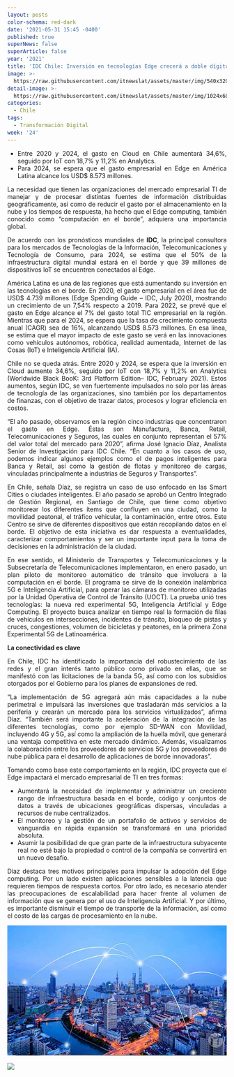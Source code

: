 ```yaml
---
layout: posts
color-schema: red-dark
date: '2021-05-31 15:45 -0400'
published: true
superNews: false
superArticle: false
year: '2021'
title: 'IDC Chile: Inversión en tecnologías Edge crecerá a doble dígito para 2024'
image: >-
  https://raw.githubusercontent.com/itnewslat/assets/master/img/540x320/Ciudad-5G-p.jpg
detail-image: >-
  https://raw.githubusercontent.com/itnewslat/assets/master/img/1024x680/Ciudad-5G-g.jpg
categories:
  - Chile
tags:
  - Transformación Digital
week: '24'
---
```

<ul style="text-align: justify;">
	<li>Entre 2020 y 2024, el gasto en Cloud en Chile aumentará 34,6%, seguido por IoT con 18,7% y 11,2% en Analytics.</li>
	<li>Para 2024, se espera que el gasto empresarial en Edge en América Latina alcance los USD$ 8.573 millones.</li>
</ul>
<p style="text-align: justify;">La necesidad que tienen las organizaciones del mercado empresarial TI de manejar y de procesar distintas fuentes de información distribuidas geográficamente, así como de reducir el gasto por el almacenamiento en la nube y los tiempos de respuesta, ha hecho que el Edge computing, también conocido como “computación en el borde”, adquiera una importancia global.</p>
<p style="text-align: justify;">De acuerdo con los pronósticos mundiales de <strong>IDC</strong>, la principal consultora para los mercados de Tecnologías de la Información, Telecomunicaciones y Tecnología de Consumo, para 2024, se estima que el 50% de la infraestructura digital mundial estará en el borde y que 39 millones de dispositivos IoT se encuentren conectados al Edge.</p>
<p style="text-align: justify;">América Latina es una de las regiones que está aumentando su inversión en las tecnologías en el borde. En 2020, el gasto empresarial en el área fue de USD$ 4.739 millones (Edge Spending Guide – IDC, July 2020), mostrando un crecimiento de un 7,54% respecto a 2019. Para 2022, se prevé que el gasto en Edge alcance el 7% del gasto total TIC empresarial en la región. Mientras que para el 2024, se espera que la tasa de crecimiento compuesta anual (CAGR) sea de 16%, alcanzando USD$ 8.573 millones. En esa línea, se estima que el mayor impacto de este gasto se verá en las innovaciones como vehículos autónomos, robótica, realidad aumentada, Internet de las Cosas (IoT) e Inteligencia Artificial (IA).</p>
<p style="text-align: justify;">Chile no se queda atrás. Entre 2020 y 2024, se espera que la inversión en Cloud aumente 34,6%, seguido por IoT con 18,7% y 11,2% en Analytics (Worldwide Black BooK: 3rd Platform Edition– IDC, February 2021). Estos aumentos, según IDC, se ven fuertemente impulsados no solo por las áreas de tecnología de las organizaciones, sino también por los departamentos de finanzas, con el objetivo de trazar datos, procesos y lograr eficiencia en costos.</p>
<p style="text-align: justify;">“El año pasado, observamos en la región cinco industrias que concentraron el gasto en Edge. Éstas son Manufactura, Banca, Retail, Telecomunicaciones y Seguros, las cuales en conjunto representan el 57% del valor total del mercado para 2020”, afirma José Ignacio Díaz, Analista Senior de Investigación para IDC Chile. “En cuanto a los casos de uso, podemos indicar algunos ejemplos como el de pagos inteligentes para Banca y Retail, así como la gestión de flotas y monitoreo de cargas, vinculadas principalmente a industrias de Seguros y Transportes”.</p>
<p style="text-align: justify;">En Chile, señala Díaz, se registra un caso de uso enfocado en las Smart Cities o ciudades inteligentes. El año pasado se aprobó un Centro Integrado de Gestión Regional, en Santiago de Chile, que tiene como objetivo monitorear los diferentes ítems que confluyen en una ciudad, como la movilidad peatonal, el tráfico vehicular, la contaminación, entre otros. Este Centro se sirve de diferentes dispositivos que están recopilando datos en el borde. El objetivo de esta iniciativa es dar respuesta a eventualidades, caracterizar comportamientos y ser un importante input para la toma de decisiones en la administración de la ciudad.</p>
<p style="text-align: justify;">En ese sentido, el Ministerio de Transportes y Telecomunicaciones y la Subsecretaría de Telecomunicaciones implementaron, en enero pasado, un plan piloto de monitoreo automático de tránsito que involucra a la computación en el borde. El programa se sirve de la conexión inalámbrica 5G e Inteligencia Artificial, para operar las cámaras de monitoreo utilizadas por la Unidad Operativa de Control de Tránsito (UOCT). La prueba unió tres tecnologías: la nueva red experimental 5G, Inteligencia Artificial y Edge Computing. El proyecto busca analizar en tiempo real la formación de filas de vehículos en intersecciones, incidentes de tránsito, bloqueo de pistas y cruces, congestiones, volumen de bicicletas y peatones, en la primera Zona Experimental 5G de Latinoamérica.</p>
<p style="text-align: justify;"><strong>La conectividad es clave</strong></p>
<p style="text-align: justify;">En Chile, IDC ha identificado la importancia del robustecimiento de las redes y el gran interés tanto público como privado en ellas, que se manifestó con las licitaciones de la banda 5G, así como con los subsidios otorgados por el Gobierno para los planes de expansiones de red.</p>
<p style="text-align: justify;">“La implementación de 5G agregará aún más capacidades a la nube perimetral e impulsará las inversiones que trasladarán más servicios a la periferia y crearán un mercado para los servicios virtualizados”, afirma Díaz. “También será importante la aceleración de la integración de las diferentes tecnologías, como por ejemplo SD-WAN con Movilidad, incluyendo 4G y 5G, así como la ampliación de la huella móvil, que generará una ventaja competitiva en este mercado dinámico. Además, visualizamos la colaboración entre los proveedores de servicios 5G y los proveedores de nube pública para el desarrollo de aplicaciones de borde innovadoras”.</p>
<p style="text-align: justify;">Tomando como base este comportamiento en la región, IDC proyecta que el Edge impactará el mercado empresarial de TI en tres formas:</p>

<ul style="text-align: justify;">
	<li>Aumentará la necesidad de implementar y administrar un creciente rango de infraestructura basada en el borde, código y conjuntos de datos a través de ubicaciones geográficas dispersas, vinculadas a recursos de nube centralizados.</li>
	<li>El monitoreo y la gestión de un portafolio de activos y servicios de vanguardia en rápida expansión se transformará en una prioridad absoluta.</li>
	<li>Asumir la posibilidad de que gran parte de la infraestructura subyacente real no esté bajo la propiedad o control de la compañía se convertirá en un nuevo desafío.</li>
</ul>
<p style="text-align: justify;">Díaz destaca tres motivos principales para impulsar la adopción del Edge computing. Por un lado existen aplicaciones sensibles a la latencia que requieren tiempos de respuesta cortos. Por otro lado, es necesario atender las preocupaciones de escalabilidad para hacer frente al volumen de información que se genera por el uso de Inteligencia Artificial. Y por último, es importante disminuir el tiempo de transporte de la información, así como el costo de las cargas de procesamiento en la nube.</p>

![](https://raw.githubusercontent.com/itnewslat/assets/master/img/540x320/Ciudad-5G-p.jpg)

<img src="https://tracker.metricool.com/c3po.jpg?hash=56f88a41e39ab42c063cc51676587a04"/>

